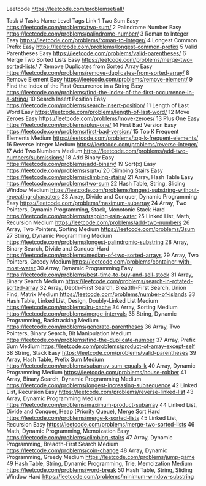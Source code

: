 Leetcode https://leetcode.com/problemset/all/

Task #	Tasks Name	Level	Tags	Link
1	Two Sum	Easy		https://leetcode.com/problems/two-sum/
2	Palindrome Number	Easy		https://leetcode.com/problems/palindrome-number/
3	Roman to Integer	Easy		https://leetcode.com/problems/roman-to-integer/
4	Longest Common Prefix	Easy		https://leetcode.com/problems/longest-common-prefix/
5	Valid Parentheses	Easy		https://leetcode.com/problems/valid-parentheses/
6	Merge Two Sorted Lists	Easy		https://leetcode.com/problems/merge-two-sorted-lists/
7	Remove Duplicates from Sorted Array	Easy		https://leetcode.com/problems/remove-duplicates-from-sorted-array/
8	Remove Element	Easy		https://leetcode.com/problems/remove-element/
9	Find the Index of the First Occurrence in a String
	Easy		https://leetcode.com/problems/find-the-index-of-the-first-occurrence-in-a-string/
10	Search Insert Position	Easy		https://leetcode.com/problems/search-insert-position/
11	Length of Last Word	Easy		https://leetcode.com/problems/length-of-last-word/
12	Move Zeroes	Easy		https://leetcode.com/problems/move-zeroes/
13	Plus One	Easy		https://leetcode.com/problems/plus-one/
14	First Bad Version	Easy		https://leetcode.com/problems/first-bad-version/
15	Top K Frequent Elements	Medium		https://leetcode.com/problems/top-k-frequent-elements/
16	Reverse Integer	Medium		https://leetcode.com/problems/reverse-integer/
17	Add Two Numbers	Medium		https://leetcode.com/problems/add-two-numbers/submissions/
18	Add Binary	Easy		https://leetcode.com/problems/add-binary/
19	Sqrt(x)	Easy		https://leetcode.com/problems/sqrtx/
20	Climbing Stairs	Easy		https://leetcode.com/problems/climbing-stairs/
21	Array, Hash Table	Easy		https://leetcode.com/problems/two-sum
22	Hash Table, String, Sliding Window	Medium		https://leetcode.com/problems/longest-substring-without-repeating-characters
23	Array, Divide and Conquer, Dynamic Programming	Easy		https://leetcode.com/problems/maximum-subarray
24	Array, Two Pointers, Dynamic Programming, Stack, Monotonic Stack	Hard		https://leetcode.com/problems/trapping-rain-water
25	Linked List, Math, Recursion	Medium		https://leetcode.com/problems/add-two-numbers
26	Array, Two Pointers, Sorting	Medium		https://leetcode.com/problems/3sum
27	String, Dynamic Programming	Medium		https://leetcode.com/problems/longest-palindromic-substring
28	Array, Binary Search, Divide and Conquer	Hard		https://leetcode.com/problems/median-of-two-sorted-arrays
29	Array, Two Pointers, Greedy	Medium		https://leetcode.com/problems/container-with-most-water
30	Array, Dynamic Programming	Easy		https://leetcode.com/problems/best-time-to-buy-and-sell-stock
31	Array, Binary Search	Medium		https://leetcode.com/problems/search-in-rotated-sorted-array
32	Array, Depth-First Search, Breadth-First Search, Union Find, Matrix	Medium		https://leetcode.com/problems/number-of-islands
33	Hash Table, Linked List, Design, Doubly-Linked List	Medium		https://leetcode.com/problems/lru-cache
34	Array, Sorting	Medium		https://leetcode.com/problems/merge-intervals
35	String, Dynamic Programming, Backtracking	Medium		https://leetcode.com/problems/generate-parentheses
36	Array, Two Pointers, Binary Search, Bit Manipulation	Medium		https://leetcode.com/problems/find-the-duplicate-number
37	Array, Prefix Sum	Medium		https://leetcode.com/problems/product-of-array-except-self
38	String, Stack	Easy		https://leetcode.com/problems/valid-parentheses
39	Array, Hash Table, Prefix Sum	Medium		https://leetcode.com/problems/subarray-sum-equals-k
40	Array, Dynamic Programming	Medium		https://leetcode.com/problems/house-robber
41	Array, Binary Search, Dynamic Programming	Medium		https://leetcode.com/problems/longest-increasing-subsequence
42	Linked List, Recursion	Easy		https://leetcode.com/problems/reverse-linked-list
43	Array, Dynamic Programming	Medium		https://leetcode.com/problems/maximum-product-subarray
44	Linked List, Divide and Conquer, Heap (Priority Queue), Merge Sort	Hard		https://leetcode.com/problems/merge-k-sorted-lists
45	Linked List, Recursion	Easy		https://leetcode.com/problems/merge-two-sorted-lists
46	Math, Dynamic Programming, Memoization	Easy		https://leetcode.com/problems/climbing-stairs
47	Array, Dynamic Programming, Breadth-First Search	Medium		https://leetcode.com/problems/coin-change
48	Array, Dynamic Programming, Greedy	Medium		https://leetcode.com/problems/jump-game
49	Hash Table, String, Dynamic Programming, Trie, Memoization	Medium		https://leetcode.com/problems/word-break
50	Hash Table, String, Sliding Window	Hard		https://leetcode.com/problems/minimum-window-substring
